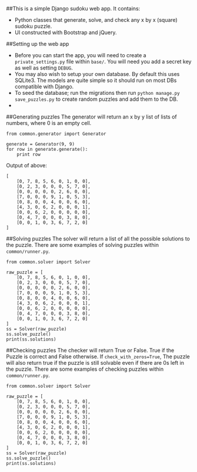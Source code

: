 ##This is a simple Django sudoku web app. It contains:
- Python classes that generate, solve, and check any x by x (square) sudoku puzzle.
- UI constructed with Bootstrap and jQuery.

##Setting up the web app
- Before you can start the app, you will need to create a `private_settings.py` file within `base/`. You will need you add a secret key as well as setting `DEBUG`.
- You may also wish to setup your own database. By default this uses SQLite3. The models are quite simple so it should run on most DBs compatible with Django.
- To seed the database; run the migrations then run `python manage.py save_puzzles.py` to create random puzzles and add them to the DB.
- 
##Generating puzzles
The generator will return an x by y list of lists of numbers, where 0 is an empty cell.
```
from common.generator import Generator

generate = Generator(9, 9)
for row in generate.generate():
    print row
```
Output of above:
```
[
    [0, 7, 8, 5, 6, 0, 1, 0, 0],
    [0, 2, 3, 0, 0, 0, 5, 7, 0],
    [0, 0, 0, 0, 0, 2, 6, 0, 0],
    [7, 0, 0, 0, 9, 1, 0, 5, 3],
    [0, 8, 0, 0, 4, 0, 0, 6, 0],
    [4, 3, 0, 6, 2, 0, 0, 0, 1],
    [0, 0, 6, 2, 0, 0, 0, 0, 0],
    [0, 4, 7, 0, 0, 0, 3, 8, 0],
    [0, 0, 1, 0, 3, 6, 7, 2, 0]
]
```


##Solving puzzles
The solver will return a list of all the possible solutions to the puzzle. There are some examples of solving puzzles within `common/runner.py`.
```
from common.solver import Solver

raw_puzzle = [
    [0, 7, 8, 5, 6, 0, 1, 0, 0],
    [0, 2, 3, 0, 0, 0, 5, 7, 0],
    [0, 0, 0, 0, 0, 2, 6, 0, 0],
    [7, 0, 0, 0, 9, 1, 0, 5, 3],
    [0, 8, 0, 0, 4, 0, 0, 6, 0],
    [4, 3, 0, 6, 2, 0, 0, 0, 1],
    [0, 0, 6, 2, 0, 0, 0, 0, 0],
    [0, 4, 7, 0, 0, 0, 3, 8, 0],
    [0, 0, 1, 0, 3, 6, 7, 2, 0]
]
ss = Solver(raw_puzzle)
ss.solve_puzzle()
print(ss.solutions)
```

##Checking puzzles
The checker will return True or False. True if the Puzzle is correct and False otherwise. If `check_with_zeros=True`, The puzzle will also return true if the puzzle is still solvable even if there are 0s left in the puzzle. There are some examples of checking puzzles within `common/runner.py`.
```
from common.solver import Solver

raw_puzzle = [
    [0, 7, 8, 5, 6, 0, 1, 0, 0],
    [0, 2, 3, 0, 0, 0, 5, 7, 0],
    [0, 0, 0, 0, 0, 2, 6, 0, 0],
    [7, 0, 0, 0, 9, 1, 0, 5, 3],
    [0, 8, 0, 0, 4, 0, 0, 6, 0],
    [4, 3, 0, 6, 2, 0, 0, 0, 1],
    [0, 0, 6, 2, 0, 0, 0, 0, 0],
    [0, 4, 7, 0, 0, 0, 3, 8, 0],
    [0, 0, 1, 0, 3, 6, 7, 2, 0]
]
ss = Solver(raw_puzzle)
ss.solve_puzzle()
print(ss.solutions)
```



